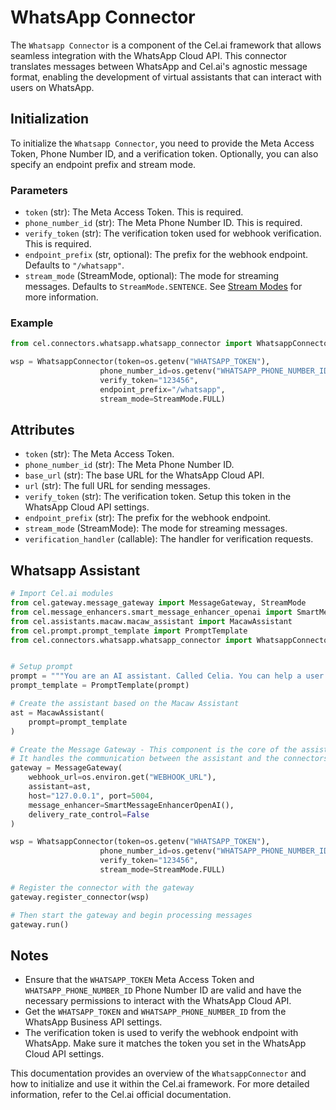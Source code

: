 # WhatsApp Connector

The `Whatsapp Connector` is a component of the Cel.ai framework that allows seamless integration with the WhatsApp Cloud API. This connector translates messages between WhatsApp and Cel.ai's agnostic message format, enabling the development of virtual assistants that can interact with users on WhatsApp.

## Initialization

To initialize the `Whatsapp Connector`, you need to provide the Meta Access Token, Phone Number ID, and a verification token. Optionally, you can also specify an endpoint prefix and stream mode.

### Parameters

- `token` (str): The Meta Access Token. This is required.
- `phone_number_id` (str): The Meta Phone Number ID. This is required.
- `verify_token` (str): The verification token used for webhook verification. This is required.
- `endpoint_prefix` (str, optional): The prefix for the webhook endpoint. Defaults to `"/whatsapp"`.
- `stream_mode` (StreamMode, optional): The mode for streaming messages. Defaults to `StreamMode.SENTENCE`. See [Stream Modes](./stream_mode.md) for more information.


### Example

```python
from cel.connectors.whatsapp.whatsapp_connector import WhatsappConnector

wsp = WhatsappConnector(token=os.getenv("WHATSAPP_TOKEN"), 
                    phone_number_id=os.getenv("WHATSAPP_PHONE_NUMBER_ID"),
                    verify_token="123456",
                    endpoint_prefix="/whatsapp",
                    stream_mode=StreamMode.FULL)
```

## Attributes

- `token` (str): The Meta Access Token.
- `phone_number_id` (str): The Meta Phone Number ID.
- `base_url` (str): The base URL for the WhatsApp Cloud API.
- `url` (str): The full URL for sending messages.
- `verify_token` (str): The verification token. Setup this token in the WhatsApp Cloud API settings.
- `endpoint_prefix` (str): The prefix for the webhook endpoint.
- `stream_mode` (StreamMode): The mode for streaming messages.
- `verification_handler` (callable): The handler for verification requests.


## Whatsapp Assistant 


```py title='main.py'
# Import Cel.ai modules
from cel.gateway.message_gateway import MessageGateway, StreamMode
from cel.message_enhancers.smart_message_enhancer_openai import SmartMessageEnhancerOpenAI
from cel.assistants.macaw.macaw_assistant import MacawAssistant
from cel.prompt.prompt_template import PromptTemplate
from cel.connectors.whatsapp.whatsapp_connector import WhatsappConnector


# Setup prompt
prompt = """You are an AI assistant. Called Celia. You can help a user to buy Bitcoins."""
prompt_template = PromptTemplate(prompt)

# Create the assistant based on the Macaw Assistant 
ast = MacawAssistant(
    prompt=prompt_template
)

# Create the Message Gateway - This component is the core of the assistant
# It handles the communication between the assistant and the connectors
gateway = MessageGateway(
    webhook_url=os.environ.get("WEBHOOK_URL"),
    assistant=ast,
    host="127.0.0.1", port=5004,
    message_enhancer=SmartMessageEnhancerOpenAI(),
    delivery_rate_control=False
)

wsp = WhatsappConnector(token=os.getenv("WHATSAPP_TOKEN"), 
                    phone_number_id=os.getenv("WHATSAPP_PHONE_NUMBER_ID"),
                    verify_token="123456",
                    stream_mode=StreamMode.FULL)

# Register the connector with the gateway
gateway.register_connector(wsp)

# Then start the gateway and begin processing messages
gateway.run()
```


## Notes

- Ensure that the `WHATSAPP_TOKEN` Meta Access Token and `WHATSAPP_PHONE_NUMBER_ID` Phone Number ID are valid and have the necessary permissions to interact with the WhatsApp Cloud API.
- Get the `WHATSAPP_TOKEN` and `WHATSAPP_PHONE_NUMBER_ID` from the WhatsApp Business API settings.
- The verification token is used to verify the webhook endpoint with WhatsApp. Make sure it matches the token you set in the WhatsApp Cloud API settings.



This documentation provides an overview of the `WhatsappConnector` and how to initialize and use it within the Cel.ai framework. For more detailed information, refer to the Cel.ai official documentation.
